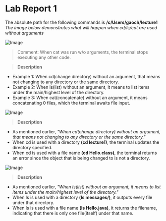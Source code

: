 # Lab Report 1
The absolute path for the following commands is **/c/Users/gaoch/lecture1**\
*The image below demonstrates what will happen when cd/ls/cat are used without arguments*

![Image](https://rxwy.github.io/cse15l-lab-reports/woarg.png)

> Comment: When cat was run w/o arguments, the terminal stops executing any other code.

> **Description**
* Example 1: When cd(change directory) without an argument, that means not changing to any directory or the same directory.
* Example 2: When ls(list) without an argument, it means to list items under the main/highest level of the directory.
* Example 3: When cat(concatenate) without an argument, it means concatenating 0 files, which the terminal awaits file input.

![Image](https://rxwy.github.io/cse15l-lab-reports/cd.png)
> **Description**
* As mentioned earlier, *"When cd(change directory) without an argument, that means not changing to any directory or the same directory."*
* When cd is used with a directory **(cd lecture1)**, the terminal updates the directory specified.
* When cd is used with a file name **(cd Hello.class)**, the terminal returns an error since the object that is being changed to is not a directory.


![Image](https://rxwy.github.io/cse15l-lab-reports/ls.png)
> **Description**
* As mentioned earlier, *"When ls(list) without an argument, it means to list items under the main/highest level of the directory."*
* When ls is used with a directory **(ls messages/)**, it outputs every file under that directory.
* When ls is used with a file name **(ls Hello.java)**, it returns the filename, indicating that there is only one file(itself) under that name. 

